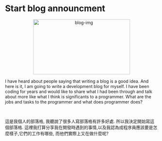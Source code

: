 <div id="content-header">
  <h1>Start blog announcment</h1>
</div>

<center>
  <img alt="blog-img" src="../images/blog_pic.png" width="319" height="181" style="margin: auto position: absolute" />
</center>

<p>
  I have heard about people saying that writing a blog is a good idea. And here is it, I am going to write a development blog for myself. I have been coding for years and would like to share what I had been through and talk about more like what I think is significants to a programmer. What are the jobs and tasks to the programmer and what does programmer does?
</p>

<br/>

<p>
  這是我個人的部落格, 我聽說了很多人寫部落格有許多好處. 所以我決定開始寫這個部落格. 這裡我打算分享我在開發時遇到的事情,以及我認為成程序員應該要是怎麼樣子,它們的工作有哪些, 而他們實際上又在做什麼呢?
</p>
